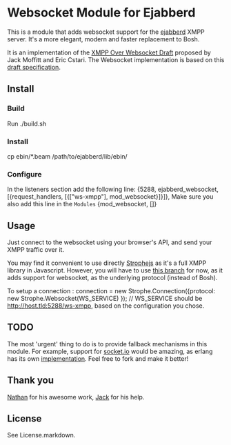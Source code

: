 # Websocket Module for Ejabberd

This is a module that adds websocket support for the [ejabberd](http://www.ejabberd.im/) XMPP server. It's a more elegant, modern and faster replacement to Bosh.

It is an implementation of the [XMPP Over Websocket Draft](http://tools.ietf.org/html/draft-moffitt-xmpp-over-websocket-00) proposed by Jack Moffitt and Eric Cstari. The Websocket implementation is based on this [draft specification](http://tools.ietf.org/html/draft-ietf-hybi-thewebsocketprotocol-03).

## Install

### Build
Run ./build.sh

### Install
cp ebin/*.beam /path/to/ejabberd/lib/ebin/

### Configure
In the listeners section add the following line:
		{5288, ejabberd_websocket, [{request_handlers, [{["ws-xmpp"], mod_websocket}]}]},
Make sure you also add this line in the <code>Modules</code>
		{mod_websocket, []}
		
		
## Usage

Just connect to the websocket using your browser's API, and send your XMPP traffic over it.

You may find it convenient to use directly [Strophejs](https://github.com/metajack/strophejs) as it's a full XMPP library in Javascript. However, you will have to use [this branch](https://github.com/superfeedr/strophejs) for now, as it adds support for websocket, as the underlying protocol (instead of Bosh).

To setup a connection :
	    connection = new Strophe.Connection({protocol: new Strophe.Websocket(WS_SERVICE) }); // WS_SERVICE should be http://host.tld:5288/ws-xmpp, based on the configuration you chose.


## TODO

The most 'urgent' thing to do is to provide fallback mechanisms in this module. For example, support for [socket.io](http://socket.io/) would be amazing, as erlang has its own [implementation](https://github.com/yrashk/socket.io-erlang). Feel free to fork and make it better!		

## Thank you

[Nathan](http://unclenaynay.com/) for his awesome work, [Jack](http://metajack.im/) for his help. 

## License

See License.markdown.

